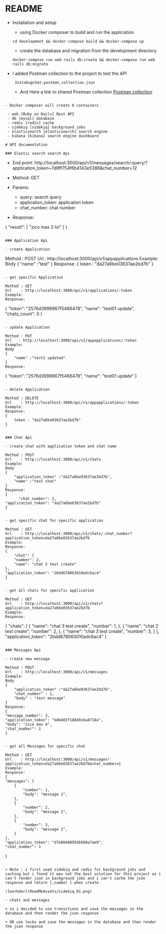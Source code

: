 <!-- @format -->

# README

- Installation and setup

  - using Docker composer to build and run the application

  ```
  cd development && docker-compose build && docker-compose up
  ```

  - create the database and migration from the development directory

  ```
  docker-compose run web rails db:create && docker-compose run web rails db:migrate

  ```

- I added Postman collection to the project to test the API

  ```
   Instabugchat.postman_collection.json

  ```

  - And Here a link to shared Postman collection
    [Postman collection](https://go.postman.co/workspace/My-Workspace~b5c3b616-26e5-41f3-8db5-7ece91ac563b/collection/2984005-4794227a-713e-432f-9b74-569ea0caae0c)

```

- Docker composer will create 6 containers

 - web [Ruby on Rails] Rest API
 - db [mysql] database
 - redis [redis] cache
 - sidekiq [sidekiq] background jobs
 - elasticsearch [elasticsearch] search engine
 - kibana [kibana] search engine dashboard

# API documentation

### Elastic search search Api

```

- End point: http://localhost:3000/api/v1/messages/search/:query/?application_token=7d9ff754f6b4143e5386&chat_number=12

- Method: GET

- Params:

  - query: search query
  - application_token: application token
  - chat_number: chat number

- Response:

{
"result": [
"zico max 2 lol"
]
}

```

### Application Api

- create Application

```

Method : POST
Url : http://localhost:3000/api/v1/appapplications
Example:
Body
{
"name" :"test"
}
Response:
{
token : "da27a6be03637ae2bd7b"
}

```

- get specific Application

```

    Method : GET
    Url    : http://localhost:3000/api/v1/applications/:token
    Example:
    Response:

{
"token": "2576d3998967f5466478",
"name": "test01 update",
"chats_count": 0
}

```

- update Application

```

    Method : PUT
    Url   : http://localhost:3000/api/v1/appapplications/:token
    Example:
    Body
    {
    	"name" :"test1 updated"
    }
    Response:

{
"token": "2576d3998967f5466478",
"name": "test01 update"
}

```

- delete Application

```

    Method : DELETE
    Url    : http://localhost:3000/api/v1/appapplications/:token
    Example:
    Response:
    {
    	token : "da27a6be03637ae2bd7b"
    }

```

### Chat Api

- create chat with application token and chat name

```

    Method : POST
    Url    : http://localhost:3000/api/v1/chats
    Example:
    Body
    {
    	"application_token" :"da27a6be03637ae2bd7b",
    	"name" :"test chat"
    }
    Response:
    {
    	  "chat_number": 2,
    "application_token": "da27a6be03637ae2bd7b"
    }

```

- get specific chat for specific application

```

    Method : GET
    Url    : http://localhost:3000/api/v1/chats/:chat_number?application_token=da27a6be03637ae2bd7b
    Example:
    Response:
    {
    	"chat": {
        "number": 2,
        "name": "chat 2 test create"
    },
    "application_token": "2bdd678063010adc6ac4"
    }

```

- get all chats for specific application

```

    Method : GET
    Url    : http://localhost:3000/api/v1/chats?application_token=da27a6be03637ae2bd7b
    Example:
    Response:

{
"chats": [
{
"name": "chat 3 test create",
"number": 1,
},
{
"name": "chat 2 test create",
"number": 2,
},
{
"name": "chat 3 test create",
"number": 3,
}
],
"application_token": "2bdd678063010adc6ac4"
}

```

### Messages Api

- create new message

```

    Method : POST
    Url    : http://localhost:3000/api/v1/messages
    Example:
    Body
    {
    	"application_token" :"da27a6be03637ae2bd7b",
    	"chat_number" : 1,
    	"body" : "test message"
    }
    Response:
    {
    "message_number": 3,
    "application_token": "b8b403f18849c6a4718a",
    "body": "zico max 4",
    "chat_number": 1
    }

```

- get all Messages for specific chat

```

    Method : GET
    Url    : http://localhost:3000/api/v1/messages?application_token=da27a6be03637ae2bd7b&chat_number=1
    Example:
    Response:
    {
    "messages": [
        {
            "number": 1,
            "body": "message 1",
        },
        {
            "number": 2,
            "body": "message 2",
        },
        {
            "number": 3,
            "body": "message 2",
        }
    ],
    "application_token": "d7e8048095db560a7ae9",
    "chat_number": 1

}

```

> Note : i first used sidekiq and redis for background jobs and caching but i found it was not the best solution for this project as i can't render json in background jobs and i can't cache the json response and return [,number ] when create

![workder](ReadMeAssets/sidekiq_01.png)

- chats and messages

> so i decided to use transctions and save the messages in the database and then render the json response

> OR use locks and save the messages in the database and then render the json response
```
